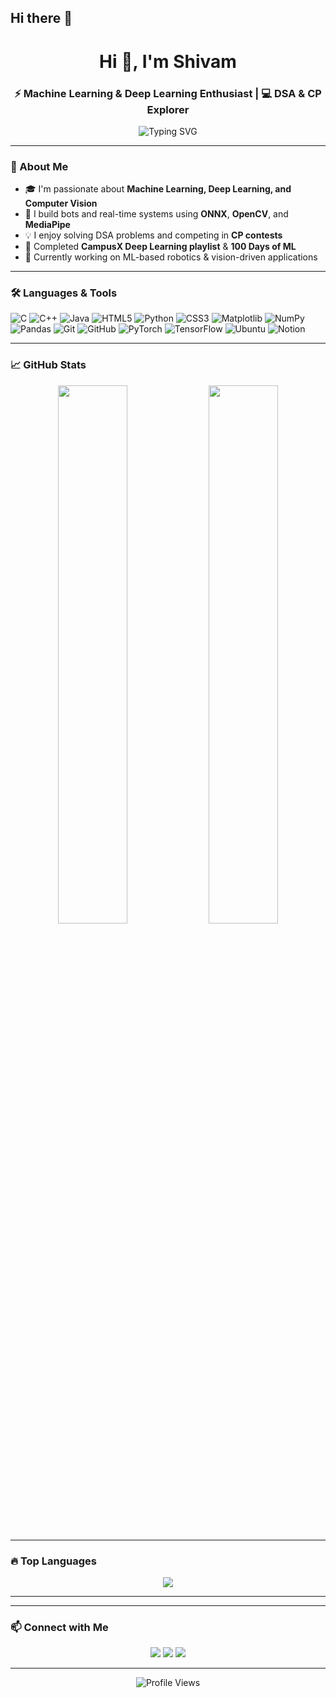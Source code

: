 ## Hi there 👋

<!-- Centered Header with Typing Animation -->
<h1 align="center">Hi 👋, I'm Shivam</h1>
<h3 align="center">⚡ Machine Learning & Deep Learning Enthusiast | 💻 DSA & CP Explorer</h3>

<p align="center">
  <img src="https://readme-typing-svg.demolab.com?font=Fira+Code&weight=500&size=22&duration=3000&pause=1000&color=00F7FF&center=true&vCenter=true&width=800&lines=Machine+Learning+Explorer+%F0%9F%A7%91%E2%80%8D%F0%9F%92%BB;Deep+Learning+%7C+Computer+Vision+%7C+ONNX+%7C+Robotics;DSA+and+Competitive+Programming+Nerd+%F0%9F%91%BD;Always+Building+Cool+Things+%F0%9F%92%A1" alt="Typing SVG" />
</p>

---

### 🚀 About Me

- 🎓 I'm passionate about **Machine Learning, Deep Learning, and Computer Vision**
- 🤖 I build bots and real-time systems using **ONNX**, **OpenCV**, and **MediaPipe**
- 💡 I enjoy solving DSA problems and competing in **CP contests**
- 🧠 Completed **CampusX Deep Learning playlist** & **100 Days of ML**
- 🔭 Currently working on ML-based robotics & vision-driven applications

---

### 🛠️ Languages & Tools

![C](https://img.shields.io/badge/C-00599C?style=for-the-badge&logo=c&logoColor=white)
![C++](https://img.shields.io/badge/C++-00599C?style=for-the-badge&logo=c%2B%2B&logoColor=white)
![Java](https://img.shields.io/badge/Java-007396?style=for-the-badge&logo=java&logoColor=white)
![HTML5](https://img.shields.io/badge/HTML5-E34F26?style=for-the-badge&logo=html5&logoColor=white)
![Python](https://img.shields.io/badge/Python-3670A0?style=for-the-badge&logo=python&logoColor=white)
![CSS3](https://img.shields.io/badge/CSS3-1572B6?style=for-the-badge&logo=css3&logoColor=white)
![Matplotlib](https://img.shields.io/badge/Matplotlib-11557C?style=for-the-badge&logo=matplotlib&logoColor=white)
![NumPy](https://img.shields.io/badge/NumPy-013243?style=for-the-badge&logo=numpy&logoColor=white)
![Pandas](https://img.shields.io/badge/Pandas-150458?style=for-the-badge&logo=pandas&logoColor=white)
![Git](https://img.shields.io/badge/Git-F05032?style=for-the-badge&logo=git&logoColor=white)
![GitHub](https://img.shields.io/badge/GitHub-181717?style=for-the-badge&logo=github&logoColor=white)
![PyTorch](https://img.shields.io/badge/PyTorch-EE4C2C?style=for-the-badge&logo=pytorch&logoColor=white)
![TensorFlow](https://img.shields.io/badge/TensorFlow-FF6F00?style=for-the-badge&logo=tensorflow&logoColor=white)
![Ubuntu](https://img.shields.io/badge/Ubuntu-E95420?style=for-the-badge&logo=ubuntu&logoColor=white)
![Notion](https://img.shields.io/badge/Notion-000000?style=for-the-badge&logo=notion&logoColor=white)


---

### 📈 GitHub Stats

<p align="center">
  <img width="47%" src="https://github-readme-stats.vercel.app/api?username=Shivam-KSah&show_icons=true&theme=radical&hide=prs"/>
  <img width="47%" src="https://github-readme-streak-stats.herokuapp.com/?user=Shivam-KSah&theme=radical"/>
</p>

---

### 🔥 Top Languages

<p align="center">
  <img src="https://github-readme-stats.vercel.app/api/top-langs/?username=Shivam-KSah&layout=compact&theme=radical" />
</p>

---

---

### 📫 Connect with Me

<p align="center">
  <a href="https://www.linkedin.com/in/your-linkedin-id"><img src="https://img.shields.io/badge/-LinkedIn-0A66C2?style=for-the-badge&logo=linkedin&logoColor=white"/></a>
  <a href="mailto:shivam25krsah@gmail.com"><img src="https://img.shields.io/badge/-Gmail-D14836?style=for-the-badge&logo=gmail&logoColor=white"/></a>
  <a href="https://github.com/Shivam-KSah"><img src="https://img.shields.io/badge/-GitHub-171515?style=for-the-badge&logo=github&logoColor=white"/></a>
</p>

---

<p align="center">
  <img src="https://komarev.com/ghpvc/?username=Shivam-KSah&style=flat-square&color=blue" alt="Profile Views" />
</p>

